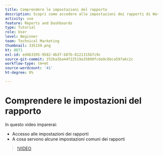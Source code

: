 ```yaml
---
title: Comprendere le impostazioni del rapporto
description: Scopri come accedere alle impostazioni dei rapporti di Workfront e per cosa vengono utilizzate alcune impostazioni comuni dei rapporti.
activity: use
feature: Reports and Dashboards
type: Tutorial
role: User
level: Beginner
team: Technical Marketing
thumbnail: 335159.png
kt: 8871
exl-id: ed4b3395-9582-4b3f-b87b-8121315b7c9c
source-git-commit: 252ba3ba44f22519a35899fcda9c6bca597a6c2c
workflow-type: tm+mt
source-wordcount: '41'
ht-degree: 0%

---
```


# Comprendere le impostazioni del rapporto

In questo video imparerai:

* Accesso alle impostazioni dei rapporti
* A cosa servono alcune impostazioni comuni dei rapporti

>[!VIDEO](https://video.tv.adobe.com/v/335159/?quality=12)
